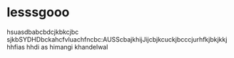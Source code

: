 # lesssgooo
hsuasdbabcbdcjkbkcjbc
sjkbSYDHDbckahcfvluachfncbc:AUSScbajkhijJijcbjkcuckjbcccjurhfkjbkjkkj hhfias  hhdi  as himangi khandelwal 
